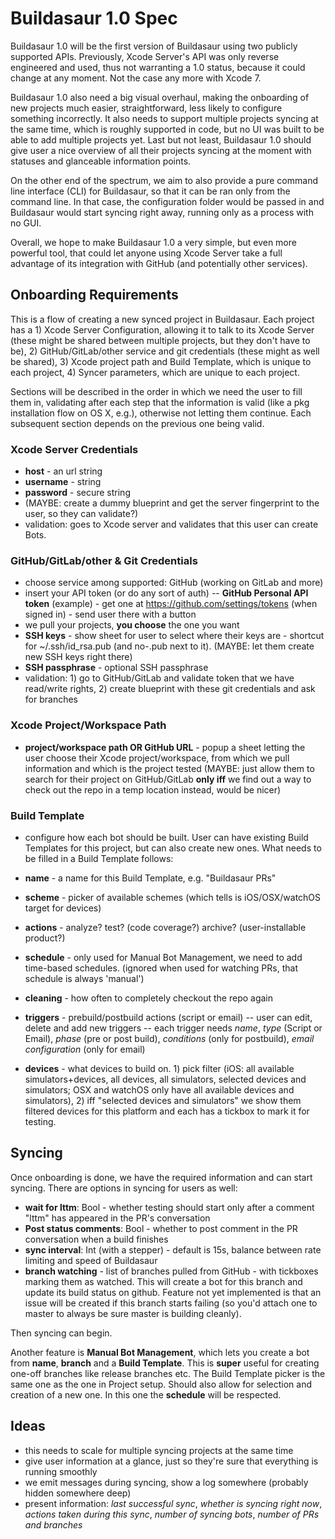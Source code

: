 # Buildasaur 1.0 Spec

Buildasaur 1.0 will be the first version of Buildasaur using two publicly supported APIs. Previously, Xcode Server's API was only reverse engineered and used, thus not warranting a 1.0 status, because it could change at any moment. Not the case any more with Xcode 7.

Buildasaur 1.0 also need a big visual overhaul, making the onboarding of new projects much easier, straightforward, less likely to configure something incorrectly. It also needs to support multiple projects syncing at the same time, which is roughly supported in code, but no UI was built to be able to add multiple projects yet. Last but not least, Buildasaur 1.0 should give user a nice overview of all their projects syncing at the moment with statuses and glanceable information points.

On the other end of the spectrum, we aim to also provide a pure command line interface (CLI) for Buildasaur, so that it can be ran only from the command line. In that case, the configuration folder would be passed in and Buildasaur would start syncing right away, running only as a process with no GUI. 

Overall, we hope to make Buildasaur 1.0 a very simple, but even more powerful tool, that could let anyone using Xcode Server take a full advantage of its integration with GitHub (and potentially other services).

## Onboarding Requirements

This is a flow of creating a new synced project in Buildasaur. Each project has a 1) Xcode Server Configuration, allowing it to talk to its Xcode Server (these might be shared between multiple projects, but they don't have to be), 2) GitHub/GitLab/other service and git credentials (these might as well be shared), 3) Xcode project path and Build Template, which is unique to each project, 4) Syncer parameters, which are unique to each project.

Sections will be described in the order in which we need the user to fill them in, validating after each step that the information is valid (like a pkg installation flow on OS X, e.g.), otherwise not letting them continue. Each subsequent section depends on the previous one being valid.

### Xcode Server Credentials
- **host** - an url string
- **username** - string
- **password** - secure string
- (MAYBE: create a dummy blueprint and get the server fingerprint to the user, so they can validate?)
- validation: goes to Xcode server and validates that this user can create Bots. 

### GitHub/GitLab/other & Git Credentials
- choose service among supported: GitHub (working on GitLab and more)
- insert your API token (or do any sort of auth)
-- **GitHub Personal API token** (example) - get one at https://github.com/settings/tokens (when signed in) - send user there with a button
- we pull your projects, **you choose** the one you want
- **SSH keys** - show sheet for user to select where their keys are - shortcut for ~/.ssh/id_rsa.pub (and no-.pub next to it). (MAYBE: let them create new SSH keys right there)
- **SSH passphrase** - optional SSH passphrase
- validation: 1) go to GitHub/GitLab and validate token that we have read/write rights, 2) create blueprint with these git credentials and ask for branches

### Xcode Project/Workspace Path
- **project/workspace path OR GitHub URL** - popup a sheet letting the user choose their Xcode project/workspace, from which we pull information and which is the project tested (MAYBE: just allow them to search for their project on GitHub/GitLab **only iff** we find out a way to check out the repo in a temp location instead, would be nicer)

### Build Template
- configure how each bot should be built. User can have existing Build Templates for this project, but can also create new ones. What needs to be filled in a Build Template follows:

- **name** - a name for this Build Template, e.g. "Buildasaur PRs"
- **scheme** - picker of available schemes (which tells is iOS/OSX/watchOS target for devices)
- **actions** - analyze? test? (code coverage?) archive? (user-installable product?)
- **schedule** - only used for Manual Bot Management, we need to add time-based schedules. (ignored when used for watching PRs, that schedule is always 'manual')
- **cleaning** - how often to completely checkout the repo again
- **triggers** - prebuild/postbuild actions (script or email)
-- user can edit, delete and add new triggers
-- each trigger needs *name*, *type* (Script or Email), *phase* (pre or post build), *conditions* (only for postbuild), *email configuration* (only for email)
- **devices** - what devices to build on. 1) pick filter (iOS: all available simulators+devices, all devices, all simulators, selected devices and simulators; OSX and watchOS only have all available devices and simulators), 2) iff "selected devices and simulators" we show them filtered devices for this platform and each has a tickbox to mark it for testing.

## Syncing
Once onboarding is done, we have the required information and can start syncing. There are options in syncing for users as well:
- **wait for lttm**: Bool - whether testing should start only after a comment "lttm" has appeared in the PR's conversation
- **Post status comments**: Bool - whether to post comment in the PR conversation when a build finishes
- **sync interval**: Int (with a stepper) - default is 15s, balance between rate limiting and speed of Buildasaur
- **branch watching** - list of branches pulled from GitHub - with tickboxes marking them as watched. This will create a bot for this branch and update its build status on github. Feature not yet implemented is that an issue will be created if this branch starts failing (so you'd attach one to master to always be sure master is building cleanly).

Then syncing can begin.

Another feature is **Manual Bot Management**, which lets you create a bot from **name**, **branch** and a **Build Template**. This is **super** useful for creating one-off branches like release branches etc. The Build Template picker is the same one as the one in Project setup. Should also allow for selection and creation of a new one. In this one the **schedule** will be respected.

## Ideas
- this needs to scale for multiple syncing projects at the same time
- give user information at a glance, just so they're sure that everything is running smoothly
- we emit messages during syncing, show a log somewhere (probably hidden somewhere deep)
- present information: *last successful sync*, *whether is syncing right now*, *actions taken during this sync*, *number of syncing bots*, *number of PRs and branches*


